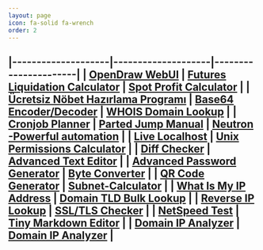 ```yaml
---
layout: page
icon: fa-solid fa-wrench
order: 2
---
```


|--------------------|--------------------|----------------------|
| <a href="https://farukguler.com/apps/open-draw/" target="_blank">OpenDraw WebUI</a> | <a href="https://farukguler.com/apps/futures-calc/" target="_blank">Futures Liquidation Calculator</a> | <a href="https://farukguler.com/apps/spot-calc/" target="_blank">Spot Profit Calculator</a> |
| <a href="https://farukguler.com/apps/nobet/" target="_blank">Ücretsiz Nöbet Hazırlama Programı</a> | <a href="https://farukguler.com/apps/base64/" target="_blank">Base64 Encoder/Decoder</a> | <a href="https://farukguler.com/apps/whois-lookup/" target="_blank">WHOIS Domain Lookup</a> |
| <a href="https://farukguler.com/apps/cronjob-planner/" target="_blank">Cronjob Planner</a> | <a href="https://farukguler.com/apps/parted/" target="_blank">Parted Jump Manual</a> | <a href="https://github.com/faruk-guler/Neutron/" target="_blank">Neutron -Powerful automation</a> |
| <a href="https://farukguler.com/apps/live-localhost/" target="_blank">Live Localhost</a> | <a href="https://farukguler.com/apps/chmod-calculator/" target="_blank">Unix Permissions Calculator</a> |
| <a href="https://farukguler.com/apps/diff/" target="_blank">Diff Checker</a> | <a href="https://farukguler.com/apps/text-editor/" target="_blank">Advanced Text Editor</a> |
| <a href="https://farukguler.com/apps/random-pass-generator/" target="_blank">Advanced Password Generator</a> | <a href="https://farukguler.com/apps/converter/" target="_blank">Byte Converter</a> |
| <a href="https://farukguler.com/apps/qr-generator/" target="_blank">QR Code Generator</a> | <a href="https://farukguler.com/apps/IPv4-subnet-calculator/" target="_blank">Subnet-Calculator</a> |
| <a href="https://farukguler.com/apps/my-ip/" target="_blank">What Is My IP Address</a> | <a href="https://farukguler.com/apps/tld-lookup/" target="_blank">Domain TLD Bulk Lookup</a> |
| <a href="https://farukguler.com/apps/reverse-ip/" target="_blank">Reverse IP Lookup</a> | <a href="https://farukguler.com/apps/ssl-tls-checker/" target="_blank">SSL/TLS Checker</a> |
| <a href="https://farukguler.com/apps/speed-test/" target="_blank">NetSpeed Test</a> | <a href="https://farukguler.com/apps/tiny-markdown-editor/" target="_blank">Tiny Markdown Editor</a> |
| <a href="https://farukguler.com/apps/domain-ip-analyzer/" target="_blank">Domain IP Analyzer</a> | <a href="https://farukguler.com/apps/domain-ip-analyzer/" target="_blank">Domain IP Analyzer</a> |
---


